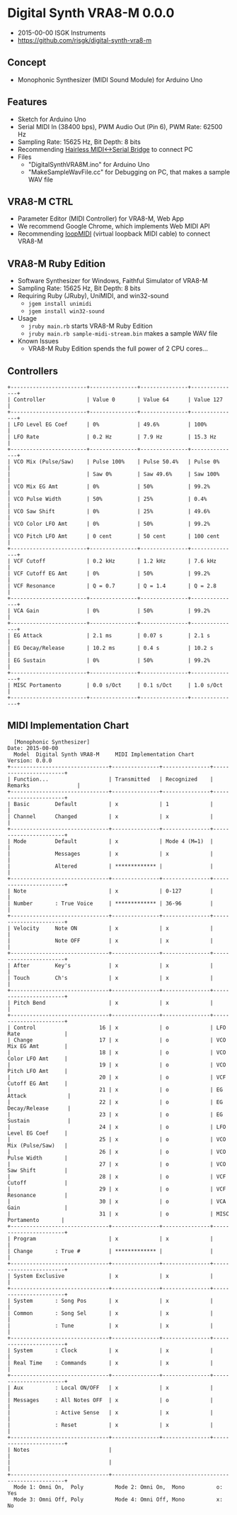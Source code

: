 # Digital Synth VRA8-M 0.0.0

- 2015-00-00 ISGK Instruments
- <https://github.com/risgk/digital-synth-vra8-m>

## Concept

- Monophonic Synthesizer (MIDI Sound Module) for Arduino Uno

## Features

- Sketch for Arduino Uno
- Serial MIDI In (38400 bps), PWM Audio Out (Pin 6), PWM Rate: 62500 Hz
- Sampling Rate: 15625 Hz, Bit Depth: 8 bits
- Recommending [Hairless MIDI<->Serial Bridge](http://projectgus.github.io/hairless-midiserial/) to connect PC
- Files
    - "DigitalSynthVRA8M.ino" for Arduino Uno
    - "MakeSampleWavFile.cc" for Debugging on PC, that makes a sample WAV file

## VRA8-M CTRL

- Parameter Editor (MIDI Controller) for VRA8-M, Web App
- We recommend Google Chrome, which implements Web MIDI API
- Recommending [loopMIDI](http://www.tobias-erichsen.de/software/loopmidi.html) (virtual loopback MIDI cable) to connect VRA8-M

## VRA8-M Ruby Edition

- Software Synthesizer for Windows, Faithful Simulator of VRA8-M
- Sampling Rate: 15625 Hz, Bit Depth: 8 bits
- Requiring Ruby (JRuby), UniMIDI, and win32-sound
    - `jgem install unimidi`
    - `jgem install win32-sound`
- Usage
    - `jruby main.rb` starts VRA8-M Ruby Edition
    - `jruby main.rb sample-midi-stream.bin` makes a sample WAV file
- Known Issues
    - VRA8-M Ruby Edition spends the full power of 2 CPU cores...

## Controllers

    +------------------------+---------------+---------------+---------------+
    | Controller             | Value 0       | Value 64      | Value 127     |
    +------------------------+---------------+---------------+---------------+
    | LFO Level EG Coef      | 0%            | 49.6%         | 100%          |
    | LFO Rate               | 0.2 Hz        | 7.9 Hz        | 15.3 Hz       |
    +------------------------+---------------+---------------+---------------+
    | VCO Mix (Pulse/Saw)    | Pulse 100%    | Pulse 50.4%   | Pulse 0%      |
    |                        | Saw 0%        | Saw 49.6%     | Saw 100%      |
    | VCO Mix EG Amt         | 0%            | 50%           | 99.2%         |
    | VCO Pulse Width        | 50%           | 25%           | 0.4%          |
    | VCO Saw Shift          | 0%            | 25%           | 49.6%         |
    | VCO Color LFO Amt      | 0%            | 50%           | 99.2%         |
    | VCO Pitch LFO Amt      | 0 cent        | 50 cent       | 100 cent      |
    +------------------------+---------------+---------------+---------------+
    | VCF Cutoff             | 0.2 kHz       | 1.2 kHz       | 7.6 kHz       |
    | VCF Cutoff EG Amt      | 0%            | 50%           | 99.2%         |
    | VCF Resonance          | Q = 0.7       | Q = 1.4       | Q = 2.8       |
    +------------------------+---------------+---------------+---------------+
    | VCA Gain               | 0%            | 50%           | 99.2%         |
    +------------------------+---------------+---------------+---------------+
    | EG Attack              | 2.1 ms        | 0.07 s        | 2.1 s         |
    | EG Decay/Release       | 10.2 ms       | 0.4 s         | 10.2 s        |
    | EG Sustain             | 0%            | 50%           | 99.2%         |
    +------------------------+---------------+---------------+---------------+
    | MISC Portamento        | 0.0 s/Oct     | 0.1 s/Oct     | 1.0 s/Oct     |
    +------------------------+---------------+---------------+---------------+

## MIDI Implementation Chart

      [Monophonic Synthesizer]                                        Date: 2015-00-00       
      Model  Digital Synth VRA8-M     MIDI Implementation Chart       Version: 0.0.0         
    +-------------------------------+---------------+---------------+-----------------------+
    | Function...                   | Transmitted   | Recognized    | Remarks               |
    +-------------------------------+---------------+---------------+-----------------------+
    | Basic        Default          | x             | 1             |                       |
    | Channel      Changed          | x             | x             |                       |
    +-------------------------------+---------------+---------------+-----------------------+
    | Mode         Default          | x             | Mode 4 (M=1)  |                       |
    |              Messages         | x             | x             |                       |
    |              Altered          | ************* |               |                       |
    +-------------------------------+---------------+---------------+-----------------------+
    | Note                          | x             | 0-127         |                       |
    | Number       : True Voice     | ************* | 36-96         |                       |
    +-------------------------------+---------------+---------------+-----------------------+
    | Velocity     Note ON          | x             | x             |                       |
    |              Note OFF         | x             | x             |                       |
    +-------------------------------+---------------+---------------+-----------------------+
    | After        Key's            | x             | x             |                       |
    | Touch        Ch's             | x             | x             |                       |
    +-------------------------------+---------------+---------------+-----------------------+
    | Pitch Bend                    | x             | x             |                       |
    +-------------------------------+---------------+---------------+-----------------------+
    | Control                    16 | x             | o             | LFO Rate              |
    | Change                     17 | x             | o             | VCO Mix EG Amt        |
    |                            18 | x             | o             | VCO Color LFO Amt     |
    |                            19 | x             | o             | VCO Pitch LFO Amt     |
    |                            20 | x             | o             | VCF Cutoff EG Amt     |
    |                            21 | x             | o             | EG Attack             |
    |                            22 | x             | o             | EG Decay/Release      |
    |                            23 | x             | o             | EG Sustain            |
    |                            24 | x             | o             | LFO Level EG Coef     |
    |                            25 | x             | o             | VCO Mix (Pulse/Saw)   |
    |                            26 | x             | o             | VCO Pulse Width       |
    |                            27 | x             | o             | VCO Saw Shift         |
    |                            28 | x             | o             | VCF Cutoff            |
    |                            29 | x             | o             | VCF Resonance         |
    |                            30 | x             | o             | VCA Gain              |
    |                            31 | x             | o             | MISC Portamento       |
    +-------------------------------+---------------+---------------+-----------------------+
    | Program                       | x             | x             |                       |
    | Change       : True #         | ************* |               |                       |
    +-------------------------------+---------------+---------------+-----------------------+
    | System Exclusive              | x             | x             |                       |
    +-------------------------------+---------------+---------------+-----------------------+
    | System       : Song Pos       | x             | x             |                       |
    | Common       : Song Sel       | x             | x             |                       |
    |              : Tune           | x             | x             |                       |
    +-------------------------------+---------------+---------------+-----------------------+
    | System       : Clock          | x             | x             |                       |
    | Real Time    : Commands       | x             | x             |                       |
    +-------------------------------+---------------+---------------+-----------------------+
    | Aux          : Local ON/OFF   | x             | x             |                       |
    | Messages     : All Notes OFF  | x             | o             |                       |
    |              : Active Sense   | x             | x             |                       |
    |              : Reset          | x             | x             |                       |
    +-------------------------------+---------------+---------------+-----------------------+
    | Notes                         |                                                       |
    |                               |                                                       |
    +-------------------------------+-------------------------------------------------------+
      Mode 1: Omni On,  Poly          Mode 2: Omni On,  Mono          o: Yes                 
      Mode 3: Omni Off, Poly          Mode 4: Omni Off, Mono          x: No                  
